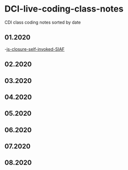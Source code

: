 # DCI-live-coding-class-notes
CDI class coding notes sorted by date

## 01.2020
 -[js-closure-self-invoked-SIAF](https://github.com/gabrielaacha/DCI-live-coding-class-notes/blob/master/02-2020/03-02-js-closure-self-invoked-SIAF/index.js)

## 02.2020
## 03.2020
## 04.2020
## 05.2020
## 06.2020
## 07.2020
## 08.2020
